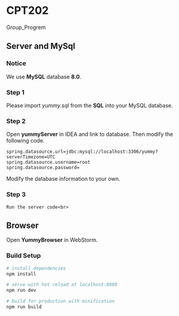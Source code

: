 # CPT202
Group_Progrem

## Server and MySql

  ### Notice
   We use **MySQL** database **8.0**.<br>
   
  ### Step 1
   Please import _yummy.sql_ from the **SQL** into your MySQL database.<br>
   
  ### Step 2
   Open **yummyServer** in IDEA and link to database. Then modify the following code.
   ~~~
   spring.datasource.url=jdbc:mysql://localhost:3306/yummy?serverTimezone=UTC
   spring.datasource.username=root
   spring.datasource.password=
   ~~~
   Modify the database information to your own.<br>
   
  ### Step 3
    Run the server code<br>
    
## Browser

  Open **YummyBrowser** in WebStorm.<br>
  
  ### Build Setup

  ``` bash
  # install dependencies
  npm install

  # serve with hot reload at localhost:8080
  npm run dev

  # build for production with minification
  npm run build
